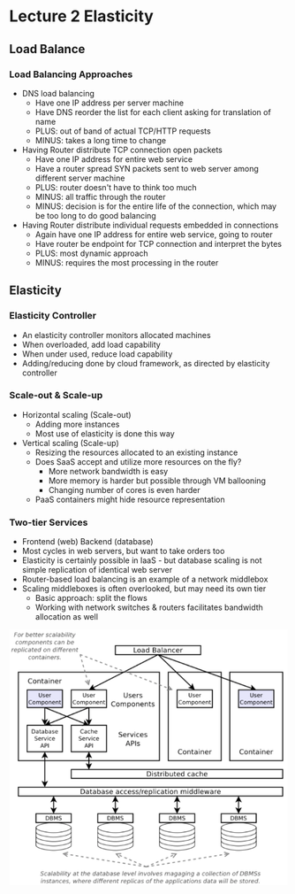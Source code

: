 # Lecture 2 Elasticity

## Load Balance

### Load Balancing Approaches

* DNS load balancing
  * Have one IP address per server machine
  * Have DNS reorder the list for each client asking for translation of name
  * PLUS: out of band of actual TCP/HTTP requests
  * MINUS: takes a long time to change
* Having Router distribute TCP connection open packets
  * Have one IP address for entire web service
  * Have a router spread SYN packets sent to web server among different server machine
  * PLUS: router doesn't have to think too much
  * MINUS: all traffic through the router
  * MINUS: decision is for the entire life of the connection, which may be too long to do good balancing
* Having Router distribute individual requests embedded in connections
  * Again have one IP address for entire web service, going to router
  * Have router be endpoint for TCP connection and interpret the bytes
  * PLUS: most dynamic approach
  * MINUS: requires the most processing in the router

## Elasticity

### Elasticity Controller

* An elasticity controller monitors allocated machines
* When overloaded, add load capability
* When under used, reduce load capability
* Adding/reducing done by cloud framework, as directed by elasticity controller

### Scale-out & Scale-up

* Horizontal scaling (Scale-out)
  * Adding more instances
  * Most use of elasticity is done this way
* Vertical scaling (Scale-up)
  * Resizing the resources allocated to an existing instance
  * Does SaaS accept and utilize more resources on the fly?
    * More network bandwidth is easy
    * More memory is harder but possible through VM ballooning
    * Changing number of cores is even harder
  * PaaS containers might hide resource representation

### Two-tier Services

* Frontend (web) Backend (database)
* Most cycles in web servers, but want to take orders too
* Elasticity is certainly possible in IaaS - but database scaling is not simple replication of identical web server
* Router-based load balancing is an example of a network middlebox
* Scaling middleboxes is often overlooked, but may need its own tier
  * Basic approach: split the flows
  * Working with network switches & routers facilitates bandwidth allocation as well

![two_tier_services](images/lecture02-elasticity/two_tier_services.png)


